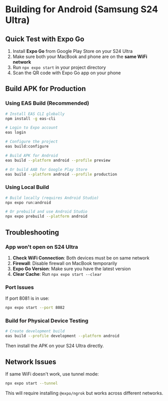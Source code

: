 # Building for Android (Samsung S24 Ultra)

## Quick Test with Expo Go

1. Install **Expo Go** from Google Play Store on your S24 Ultra
2. Make sure both your MacBook and phone are on the **same WiFi network**
3. Run `npx expo start` in your project directory
4. Scan the QR code with Expo Go app on your phone

## Build APK for Production

### Using EAS Build (Recommended)

```bash
# Install EAS CLI globally
npm install -g eas-cli

# Login to Expo account
eas login

# Configure the project
eas build:configure

# Build APK for Android
eas build --platform android --profile preview

# Or build AAB for Google Play Store
eas build --platform android --profile production
```

### Using Local Build

```bash
# Build locally (requires Android Studio)
npx expo run:android

# Or prebuild and use Android Studio
npx expo prebuild --platform android
```

## Troubleshooting

### App won't open on S24 Ultra

1. **Check WiFi Connection**: Both devices must be on same network
2. **Firewall**: Disable firewall on MacBook temporarily
3. **Expo Go Version**: Make sure you have the latest version
4. **Clear Cache**: Run `npx expo start --clear`

### Port Issues

If port 8081 is in use:
```bash
npx expo start --port 8082
```

### Build for Physical Device Testing

```bash
# Create development build
eas build --profile development --platform android
```

Then install the APK on your S24 Ultra directly.

## Network Issues

If same WiFi doesn't work, use tunnel mode:
```bash
npx expo start --tunnel
```

This will require installing `@expo/ngrok` but works across different networks.
